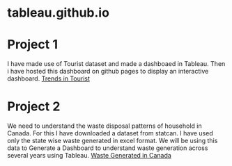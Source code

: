 # tableau.github.io

# Project 1
I have made use of Tourist dataset and made a dashboaed in Tableau. Then i have hosted this dashboard on github pages to display an interactive dashboard.
[Trends in Tourist](https://roneel-govekar.github.io/tableau.github.io/Index.html)

# Project 2
We need to understand the waste disposal patterns of household in Canada. For this I have downloaded a dataset from statcan. I have used only the state wise waste generated in excel format. We will be using this data to Generate a Dashboard to understand waste generation across several years using Tableau.
[Waste Generated in Canada](https://roneel-govekar.github.io/tableau.github.io/index.html)

